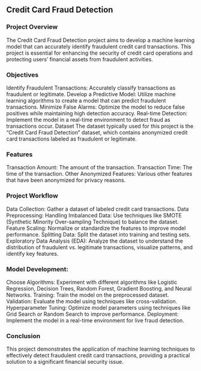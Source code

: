 ## Credit Card Fraud Detection
### Project Overview
The Credit Card Fraud Detection project aims to develop a machine learning model that can accurately identify fraudulent credit card transactions. This project is essential for enhancing the security of credit card operations and protecting users’ financial assets from fraudulent activities.

### Objectives
Identify Fraudulent Transactions: Accurately classify transactions as fraudulent or legitimate.
Develop a Predictive Model: Utilize machine learning algorithms to create a model that can predict fraudulent transactions.
Minimize False Alarms: Optimize the model to reduce false positives while maintaining high detection accuracy.
Real-time Detection: Implement the model in a real-time environment to detect fraud as transactions occur.
Dataset
The dataset typically used for this project is the “Credit Card Fraud Detection” dataset, which contains anonymized credit card transactions labeled as fraudulent or legitimate.

### Features
Transaction Amount: The amount of the transaction.
Transaction Time: The time of the transaction.
Other Anonymized Features: Various other features that have been anonymized for privacy reasons.
### Project Workflow
Data Collection: Gather a dataset of labeled credit card transactions.
Data Preprocessing:
Handling Imbalanced Data: Use techniques like SMOTE (Synthetic Minority Over-sampling Technique) to balance the dataset.
Feature Scaling: Normalize or standardize the features to improve model performance.
Splitting Data: Split the dataset into training and testing sets.
Exploratory Data Analysis (EDA): Analyze the dataset to understand the distribution of fraudulent vs. legitimate transactions, visualize patterns, and identify key features.
### Model Development:
Choose Algorithms: Experiment with different algorithms like Logistic Regression, Decision Trees, Random Forest, Gradient Boosting, and Neural Networks.
Training: Train the model on the preprocessed dataset.
Validation: Evaluate the model using techniques like cross-validation.
Hyperparameter Tuning: Optimize model parameters using techniques like Grid Search or Random Search to improve performance.
Deployment: Implement the model in a real-time environment for live fraud detection.
### Conclusion
This project demonstrates the application of machine learning techniques to effectively detect fraudulent credit card transactions, providing a practical solution to a significant financial security issue.
